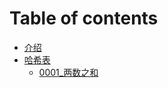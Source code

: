 # Table of contents

* [介绍](README.md)
* [哈希表](hashtable/README.md)
  * [0001\_两数之和](hashtable/0001-liang-shu-zhi-he.md)

